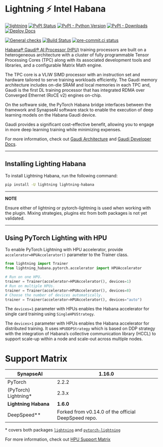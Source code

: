 # Lightning ⚡ Intel Habana

[![lightning](https://img.shields.io/badge/-Lightning_2.0+-792ee5?logo=pytorchlightning&logoColor=white)](https://lightning.ai/)
[![PyPI Status](https://badge.fury.io/py/lightning-habana.svg)](https://badge.fury.io/py/lightning-habana)
[![PyPI - Python Version](https://img.shields.io/pypi/pyversions/lightning-habana)](https://pypi.org/project/lightning-habana/)
[![PyPI - Downloads](https://img.shields.io/pypi/dm/lightning-Habana)](https://pepy.tech/project/lightning-habana)
[![Deploy Docs](https://github.com/Lightning-AI/lightning-Habana/actions/workflows/docs-deploy.yml/badge.svg)](https://lightning-ai.github.io/lightning-Habana/)

[![General checks](https://github.com/Lightning-AI/lightning-habana/actions/workflows/ci-checks.yml/badge.svg?event=push)](https://github.com/Lightning-AI/lightning-habana/actions/workflows/ci-checks.yml)
[![Build Status](https://dev.azure.com/Lightning-AI/compatibility/_apis/build/status/Lightning-AI.lightning-Habana?branchName=main)](https://dev.azure.com/Lightning-AI/compatibility/_build/latest?definitionId=45&branchName=main)
[![pre-commit.ci status](https://results.pre-commit.ci/badge/github/Lightning-AI/lightning-Habana/main.svg)](https://results.pre-commit.ci/latest/github/Lightning-AI/lightning-Habana/main)

[Habana® Gaudi® AI Processor (HPU)](https://habana.ai/) training processors are built on a heterogeneous architecture with a cluster of fully programmable Tensor Processing Cores (TPC) along with its associated development tools and libraries, and a configurable Matrix Math engine.

The TPC core is a VLIW SIMD processor with an instruction set and hardware tailored to serve training workloads efficiently.
The Gaudi memory architecture includes on-die SRAM and local memories in each TPC and,
Gaudi is the first DL training processor that has integrated RDMA over Converged Ethernet (RoCE v2) engines on-chip.

On the software side, the PyTorch Habana bridge interfaces between the framework and SynapseAI software stack to enable the execution of deep learning models on the Habana Gaudi device.

Gaudi provides a significant cost-effective benefit, allowing you to engage in more deep learning training while minimizing expenses.

For more information, check out [Gaudi Architecture](https://docs.habana.ai/en/latest/Gaudi_Overview/Gaudi_Overview.html) and [Gaudi Developer Docs](https://developer.habana.ai).

______________________________________________________________________

## Installing Lighting Habana

To install Lightning Habana, run the following command:

```bash
pip install -U lightning lightning-habana
```

______________________________________________________________________

**NOTE**

Ensure either of lightning or pytorch-lightning is used when working with the plugin.
Mixing strategies, plugins etc from both packages is not yet validated.

______________________________________________________________________

## Using PyTorch Lighting with HPU

To enable PyTorch Lightning with HPU accelerator, provide `accelerator=HPUAccelerator()` parameter to the Trainer class.

```python
from lightning import Trainer
from lightning_habana.pytorch.accelerator import HPUAccelerator

# Run on one HPU.
trainer = Trainer(accelerator=HPUAccelerator(), devices=1)
# Run on multiple HPUs.
trainer = Trainer(accelerator=HPUAccelerator(), devices=8)
# Choose the number of devices automatically.
trainer = Trainer(accelerator=HPUAccelerator(), devices="auto")
```

The `devices=1` parameter with HPUs enables the Habana accelerator for single card training using `SingleHPUStrategy`.

The `devices>1` parameter with HPUs enables the Habana accelerator for distributed training. It uses `HPUDDPStrategy` which is based on DDP strategy with the integration of Habana’s collective communication library (HCCL) to support scale-up within a node and scale-out across multiple nodes.

# Support Matrix

| **SynapseAI**         | **1.16.0**                                          |
| --------------------- | --------------------------------------------------- |
| PyTorch               | 2.2.2                                               |
| (PyTorch) Lightning\* | 2.3.x                                               |
| **Lightning Habana**  | **1.6.0**                                           |
| DeepSpeed\*\*         | Forked from v0.14.0 of the official DeepSpeed repo. |

\* covers both packages [`lightning`](https://pypi.org/project/lightning/) and [`pytorch-lightning`](https://pypi.org/project/pytorch-lightning/)

For more information, check out [HPU Support Matrix](https://docs.habana.ai/en/latest/Support_Matrix/Support_Matrix.html)
